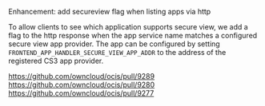 Enhancement: add secureview flag when listing apps via http

To allow clients to see which application supports secure view, we add a flag to the http response when the app service name matches a configured secure view app provider. The app can be configured by setting `FRONTEND_APP_HANDLER_SECURE_VIEW_APP_ADDR` to the address of the registered CS3 app provider.

https://github.com/owncloud/ocis/pull/9289
https://github.com/owncloud/ocis/pull/9280
https://github.com/owncloud/ocis/pull/9277
